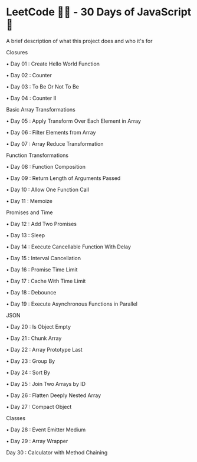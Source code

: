 
# LeetCode 🧑‍💻 - 30 Days of JavaScript 🎯

A brief description of what this project does and who it's for

Closures

•	Day 01 : Create Hello World Function

•	Day 02 : Counter

•	Day 03 : To Be Or Not To Be

•	Day 04 : Counter II

Basic Array Transformations

•	Day 05 : Apply Transform Over Each Element in Array

•	Day 06 : Filter Elements from Array

•	Day 07 : Array Reduce Transformation

Function Transformations

•	Day 08 : Function Composition

•	Day 09 : Return Length of Arguments Passed

•	Day 10 : Allow One Function Call

•	Day 11 : Memoize

Promises and Time

•	Day 12 : Add Two Promises

•	Day 13 : Sleep

•	Day 14 : Execute Cancellable Function With Delay

•	Day 15 : Interval Cancellation

•	Day 16 : Promise Time Limit

•	Day 17 : Cache With Time Limit

•	Day 18 : Debounce

•	Day 19 : Execute Asynchronous Functions in Parallel

JSON

•	Day 20 : Is Object Empty

•	Day 21 : Chunk Array

•	Day 22 : Array Prototype Last

•	Day 23 : Group By

•	Day 24 : Sort By

•	Day 25 : Join Two Arrays by ID

•	Day 26 : Flatten Deeply Nested Array

•	Day 27 : Compact Object

Classes

•	Day 28 : Event Emitter Medium

•	Day 29 : Array Wrapper

 Day 30 : Calculator with Method Chaining
